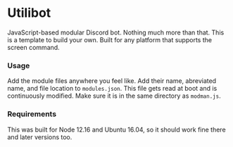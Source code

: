# Utilibot

JavaScript-based modular Discord bot. Nothing much more than that. This is a template to build your own. Built for any platform that supports the screen command.

### Usage

Add the module files anywhere you feel like. Add their name, abreviated name, and file location to ``modules.json``. This file gets read at boot and is continuously modified. Make sure it is in the same directory as ``modman.js``.

### Requirements

This was built for Node 12.16 and Ubuntu 16.04, so it should work fine there and later versions too.
